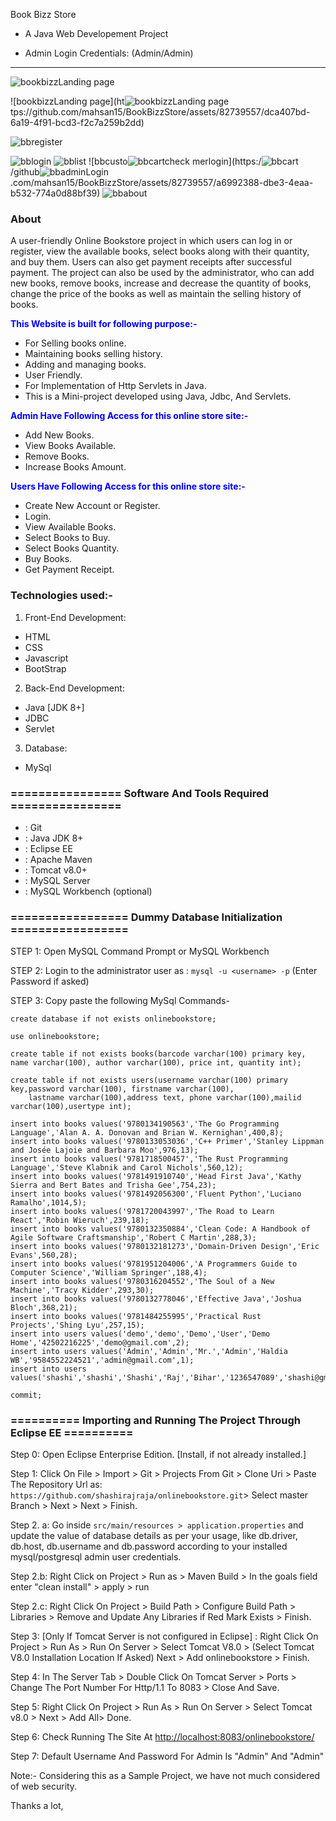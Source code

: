  Book Bizz Store 
- A Java Web Developement Project

- Admin Login Credentials: (Admin/Admin)
<hr>

![bookbizzLanding page](https://github.com/mahsan15/BookBizzStore/assets/82739557/e4c3a096-ad9b-4903-99f6-4f356c2c24cb)

![bookbizzLanding page](ht![bookbizzLanding page](https://github.com/mahsan15/BookBizzStore/assets/82739557/de649c22-ba0b-4686-a555-ffcd0a109ccf)
tps://github.com/mahsan15/BookBizzStore/assets/82739557/dca407bd-6a19-4f91-bcd3-f2c7a259b2dd)

![bbregister](https://github.com/mahsan15/BookBizzStore/assets/82739557/fbfe2b27-b41b-44ca-a4b8-3e599fce5f4d)

![bblogin](https://github.com/mahsan15/BookBizzStore/assets/82739557/b7232858-e9b4-4f71-a934-02717d58dfe4)
![bblist](https://github.com/mahsan15/BookBizzStore/assets/82739557/110399a2-15d6-4076-999c-1bf24fb0273f)
![bbcusto![bbcartcheck](https://github.com/mahsan15/BookBizzStore/assets/82739557/0a65b0c2-7c24-4bc7-becf-fd4f21b4cff9)
merlogin](https:/![bbcart](https://github.com/mahsan15/BookBizzStore/assets/82739557/570fbb37-3ad2-46d4-9988-11a32c3e96a4)
/github![bbadminLogin](https://github.com/mahsan15/BookBizzStore/assets/82739557/4739359d-f91f-4049-8ed0-c03df9af1a16)
.com/mahsan15/BookBizzStore/assets/82739557/a6992388-dbe3-4eaa-b532-774a0d88bf39)
![bbabout](https://github.com/mahsan15/BookBizzStore/assets/82739557/c19a61f2-baba-4db8-8910-d1359d23bc6e)



### About

A user-friendly Online Bookstore project in which users can log in or register, view the available books, select books along with their quantity, and buy them. Users can also get payment receipts after successful payment. The project can also be used by the administrator, who can add new books, remove books, increase and decrease the quantity of books, change the price of the books as well as maintain the selling history of books.


<span style="color:blue">**This Website is built for following purpose:-**</span>
- For Selling books online.
- Maintaining books selling history.
- Adding and managing books.
- User Friendly.
- For Implementation of Http Servlets in Java.
- This is a Mini-project developed using Java, Jdbc, And Servlets.

<span style="color:blue">**Admin Have Following Access for this online store site:-**</span>
- Add New Books.
- View Books Available.
- Remove Books.
- Increase Books Amount.

<span style="color:blue">**Users Have Following Access for this online store site:-**</span>
- Create New Account or Register.
- Login.
- View Available Books.
- Select Books to Buy.
- Select Books Quantity.
- Buy Books.
- Get Payment Receipt.

### Technologies used:-
1. Front-End Development:
- HTML
- CSS
- Javascript
- BootStrap

2. Back-End Development:
- Java [JDK 8+]
- JDBC
- Servlet

3. Database:
- MySql

### ================ Software And Tools Required ================
- : Git 
- : Java JDK 8+
- : Eclipse EE
- : Apache Maven
- : Tomcat v8.0+ 
- : MySQL Server
- : MySQL Workbench (optional) 

### ================= Dummy Database Initialization =================

STEP 1: Open MySQL Command Prompt or MySQL Workbench

STEP 2: Login to the administrator user as : ```mysql -u <username> -p``` (Enter Password if asked)

STEP 3: Copy paste the following MySql Commands-
```MySQL
create database if not exists onlinebookstore;

use onlinebookstore;

create table if not exists books(barcode varchar(100) primary key, name varchar(100), author varchar(100), price int, quantity int);

create table if not exists users(username varchar(100) primary key,password varchar(100), firstname varchar(100),
    lastname varchar(100),address text, phone varchar(100),mailid varchar(100),usertype int);

insert into books values('9780134190563','The Go Programming Language','Alan A. A. Donovan and Brian W. Kernighan',400,8);
insert into books values('9780133053036','C++ Primer','Stanley Lippman and Josée Lajoie and Barbara Moo',976,13);
insert into books values('9781718500457','The Rust Programming Language','Steve Klabnik and Carol Nichols',560,12);
insert into books values('9781491910740','Head First Java','Kathy Sierra and Bert Bates and Trisha Gee',754,23);
insert into books values('9781492056300','Fluent Python','Luciano Ramalho',1014,5);
insert into books values('9781720043997','The Road to Learn React','Robin Wieruch',239,18);
insert into books values('9780132350884','Clean Code: A Handbook of Agile Software Craftsmanship','Robert C Martin',288,3);
insert into books values('9780132181273','Domain-Driven Design','Eric Evans',560,28);
insert into books values('9781951204006','A Programmers Guide to Computer Science','William Springer',188,4);
insert into books values('9780316204552','The Soul of a New Machine','Tracy Kidder',293,30);
insert into books values('9780132778046','Effective Java','Joshua Bloch',368,21);
insert into books values('9781484255995','Practical Rust Projects','Shing Lyu',257,15);
insert into users values('demo','demo','Demo','User','Demo Home','42502216225','demo@gmail.com',2);
insert into users values('Admin','Admin','Mr.','Admin','Haldia WB','9584552224521','admin@gmail.com',1);
insert into users values('shashi','shashi','Shashi','Raj','Bihar','1236547089','shashi@gmail.com',2);

commit;

```

### ========== Importing and Running The Project Through Eclipse EE ==========

Step 0: Open Eclipse Enterprise Edition. [Install, if not already installed.]

Step 1: Click On File > Import > Git > Projects From Git > Clone Uri > Paste The Repository Url as: ```https://github.com/shashirajraja/onlinebookstore.git```> Select master Branch > Next > Next > Finish.

Step 2. a: Go inside ```src/main/resources > application.properties``` and update the value of database details as per your usage, like db.driver, db.host, db.username and db.password according to your installed mysql/postgresql admin user credentials.

Step 2.b: Right Click on Project > Run as > Maven Build > In the goals field enter "clean install" > apply > run

Step 2.c: Right Click On Project > Build Path > Configure Build Path > Libraries > Remove and Update Any Libraries if Red Mark Exists > Finish.

Step 3: [Only If Tomcat Server is not configured in Eclipse] : Right Click On Project > Run As > Run On Server > Select Tomcat V8.0 > (Select Tomcat V8.0 Installation Location If Asked) Next > Add onlinebookstore > Finish.

Step 4: In The Server Tab > Double Click On Tomcat Server > Ports > Change The Port Number For Http/1.1 To 8083 > Close And Save.

Step 5: Right Click On Project > Run As > Run On Server > Select Tomcat v8.0 > Next > Add All> Done.

Step 6: Check Running The Site At  <a href="http://localhost:8083/onlinebookstore/">http://localhost:8083/onlinebookstore/</a>

Step 7: Default Username And Password For Admin Is "Admin" And "Admin"


Note:- Considering this as a Sample Project, we have not much considered of web security.



<bold>Thanks a lot,</bold><br/>
                                                                                                  
